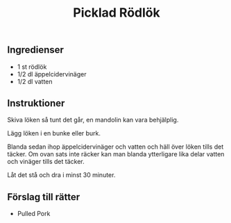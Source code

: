 ﻿---
title: Picklad Rödlök
slug: picklad-rodlok
tags: [Tillbehör]
---

## Ingredienser

* 1 st rödlök
* 1/2 dl äppelcidervinäger
* 1/2 dl vatten

## Instruktioner

Skiva löken så tunt det går, en mandolin kan vara behjälplig.

Lägg löken i en bunke eller burk.

Blanda sedan ihop äppelcidervinäger och vatten och häll över löken tills det täcker. Om ovan sats inte räcker kan man blanda ytterligare lika delar vatten och vinäger tills det täcker.

Låt det stå och dra i minst 30 minuter.

## Förslag till rätter

* Pulled Pork

